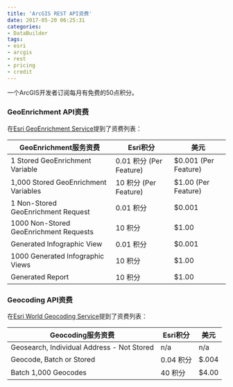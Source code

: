 ```yaml
---
title: 'ArcGIS REST API资费'
date: 2017-05-20 06:25:31
categories: 
- DataBuilder
tags: 
- esri
- arcgis
- rest
- pricing
- credit
---
```

一个ArcGIS开发者订阅每月有免费的50点积分。

### GeoEnrichment API资费

在[Esri GeoEnrichment Service](https://developers.arcgis.com/features/geo-enrichment/)提到了资费列表：

| GeoEnrichment服务资费 | Esri积分 | 美元 |
| - | - | - |
| 1 Stored GeoEnrichment Variable | 0.01 积分 (Per Feature) | $0.001 (Per Feature) |
| 1,000 Stored GeoEnrichment Variables | 10 积分 (Per Feature) | $1.00 (Per Feature) |
| 1 Non-Stored GeoEnrichment Request | 0.01 积分 | $0.001 |
| 1000 Non-Stored GeoEnrichment Requests | 10 积分 | $1.00 |
| Generated Infographic View | 0.01 积分 | $0.001 |
| 1000 Generated Infographic Views | 10 积分 | $1.00 |
| Generated Report | 10 积分 | $1.00 |


### Geocoding API资费

在[Esri World Geocoding Service](https://developers.arcgis.com/features/geocoding/)提到了资费列表：

| Geocoding服务资费 | Esri积分 | 美元 |
| - | - | - |
| Geosearch, Individual Address - Not Stored | n/a | n/a |
| Geocode, Batch or Stored | 0.04 积分 | $.004 |
| Batch 1,000 Geocodes | 40 积分 | $4.00 |